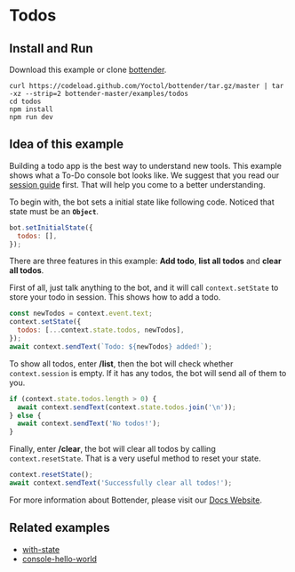 # Todos

## Install and Run

Download this example or clone [bottender](https://github.com/Yoctol/bottender).

```
curl https://codeload.github.com/Yoctol/bottender/tar.gz/master | tar -xz --strip=2 bottender-master/examples/todos
cd todos
npm install
npm run dev
```

## Idea of this example

Building a todo app is the best way to understand new tools. This example shows
what a To-Do console bot looks like. We suggest that you read our
[session guide](https://bottender.js.org/docs/Guides-Session) first. That will
help you come to a better understanding.

To begin with, the bot sets a initial state like following code. Noticed that
state must be an **`Object`**.

```js
bot.setInitialState({
  todos: [],
});
```

There are three features in this example: **Add todo**, **list all todos** and
**clear all todos**.

First of all, just talk anything to the bot, and it will call `context.setState`
to store your todo in session. This shows how to add a todo.

```js
const newTodos = context.event.text;
context.setState({
  todos: [...context.state.todos, newTodos],
});
await context.sendText(`Todo: ${newTodos} added!`);
```

To show all todos, enter **/list**, then the bot will check whether
`context.session` is empty. If it has any todos, the bot will send all of them
to you.

```js
if (context.state.todos.length > 0) {
  await context.sendText(context.state.todos.join('\n'));
} else {
  await context.sendText('No todos!');
}
```

Finally, enter **/clear**, the bot will clear all todos by calling
`context.resetState`. That is a very useful method to reset your state.

```js
context.resetState();
await context.sendText('Successfully clear all todos!');
```

For more information about Bottender, please visit our
[Docs Website](https://bottender.js.org/).

## Related examples

- [with-state](../with-state)
- [console-hello-world](../console-hello-world)
